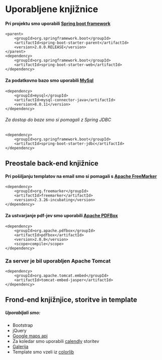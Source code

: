# Uporabljene knjižnice

#### Pri projektu smo uporabili <a href="https://spring.io/projects/spring-boot">Spring boot framework</a>
```
<parent>
	<groupId>org.springframework.boot</groupId>
	<artifactId>spring-boot-starter-parent</artifactId>
	<version>2.0.0.RELEASE</version>
</parent>
<dependency>
	<groupId>org.springframework.boot</groupId>
	<artifactId>spring-boot-starter-web</artifactId>
</dependency>
```
#### Za podatkovno bazo smo uporabili <a href ="https://www.mysql.com/">MySql</a>
```
<dependency>
	<groupId>mysql</groupId>
	<artifactId>mysql-connector-java</artifactId>
	<version>8.0.11</version>
</dependency>
```
###### Za dostop do baze smo si pomagali z Spring JDBC 
```
<dependency>
	<groupId>org.springframework.boot</groupId>
	<artifactId>spring-boot-starter-jdbc</artifactId>
</dependency>
```
## Preostale back-end knjižnice
#### Pri pošiljanju templatov na email smo si pomagali s <a href="https://freemarker.apache.org/index.html">Apache FreeMarker</a>
```
<dependency>
	<groupId>org.freemarker</groupId>
	<artifactId>freemarker</artifactId>
	<version>2.3.26-incubating</version>
</dependency>
```
#### Za ustvarjanje pdf-jev smo uporabili <a href="https://pdfbox.apache.org/">Apache PDFBox</a>
```
<dependency>
	<groupId>org.apache.pdfbox</groupId>
	<artifactId>pdfbox</artifactId>
	<version>2.0.8</version>
	<scope>compile</scope>
</dependency>
```
### Za server je bil uporabljen Apache Tomcat 
```
<dependency>
	<groupId>org.apache.tomcat.embed</groupId>
	<artifactId>tomcat-embed-jasper</artifactId>
</dependency>
```
## Frond-end knjižnjice, storitve in template
##### Uporabljali smo:
* Bootstrap
* jQuery
* <a href="https://cloud.google.com/maps-platform/">Google maps api</a>
* Za koledar smo uporabili <a href="https://calendly.com/">calendly</a> storitev
* <a href="http://bqworks.com/slider-pro/#example5">Galerija</a>
* Template smo vzeli iz <a href="https://colorlib.com/wp/template/real-estate/">colorlib</a>
